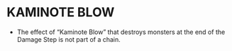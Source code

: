 
# KAMINOTE BLOW

*   The effect of “Kaminote Blow” that destroys monsters at the end of the Damage Step is not part of a chain.

  